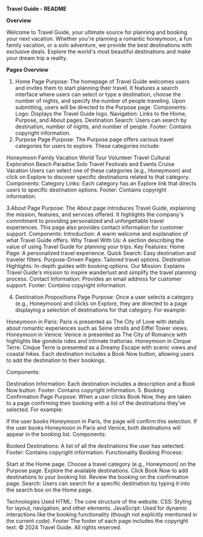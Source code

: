 **Travel Guide - README**

**Overview**

Welcome to Travel Guide, your ultimate source for planning and booking your next vacation. Whether you're planning a romantic honeymoon, a fun family vacation, or a solo adventure, we provide the best destinations with exclusive deals. Explore the world's most beautiful destinations and make your dream trip a reality.


**Pages Overview**

1. Home Page
Purpose: The homepage of Travel Guide welcomes users and invites them to start planning their travel. It features a search interface where users can select or type a destination, choose the number of nights, and specify the number of people traveling. Upon submitting, users will be directed to the Purpose page.
Components:
Logo: Displays the Travel Guide logo.
Navigation: Links to the Home, Purpose, and About pages.
Destination Search: Users can search by destination, number of nights, and number of people.
Footer: Contains copyright information.
2. Purpose Page
Purpose: The Purpose page offers various travel categories for users to explore. These categories include:

Honeymoon
Family Vacation
World Tour
Volunteer Travel
Cultural Exploration
Beach Paradise
Solo Travel
Festivals and Events
Cruise Vacation
Users can select one of these categories (e.g., Honeymoon) and click on Explore to discover specific destinations related to that category.
Components:
Category Links: Each category has an Explore link that directs users to specific destination options.
Footer: Contains copyright information.


  3.About Page
Purpose: The About page introduces Travel Guide, explaining the mission, features, and services offered. It highlights the company's commitment to providing personalized and unforgettable travel experiences. This page also provides contact information for customer support.
Components:
Introduction: A warm welcome and explanation of what Travel Guide offers.
Why Travel With Us: A section describing the value of using Travel Guide for planning your trips.
Key Features:
Home Page: A personalized travel experience.
Quick Search: Easy destination and traveler filters.
Purpose-Driven Pages: Tailored travel options.
Destination Highlights: In-depth guides with booking options.
Our Mission: Explains Travel Guide's mission to inspire wanderlust and simplify the travel planning process.
Contact Information: Provides an email address for customer support.
Footer: Contains copyright information.


4. Destination Propositions Page
Purpose: Once a user selects a category (e.g., Honeymoon) and clicks on Explore, they are directed to a page displaying a selection of destinations for that category. For example:

Honeymoon in Paris: Paris is presented as The City of Love with details about romantic experiences such as Seine strolls and Eiffel Tower views.
Honeymoon in Venice: Venice is presented as The City of Romance with highlights like gondola rides and intimate trattorias.
Honeymoon in Cinque Terre: Cinque Terre is presented as a Dreamy Escape with scenic views and coastal hikes.
Each destination includes a Book Now button, allowing users to add the destination to their bookings.

Components:

Destination Information: Each destination includes a description and a Book Now button.
Footer: Contains copyright information.
5. Booking Confirmation Page
Purpose: When a user clicks Book Now, they are taken to a page confirming their booking with a list of the destinations they've selected. For example:

If the user books Honeymoon in Paris, the page will confirm this selection.
If the user books Honeymoon in Paris and Venice, both destinations will appear in the booking list.
Components:

Booked Destinations: A list of all the destinations the user has selected.
Footer: Contains copyright information.
Functionality
Booking Process:

Start at the Home page.
Choose a travel category (e.g., Honeymoon) on the Purpose page.
Explore the available destinations.
Click Book Now to add destinations to your booking list.
Review the booking on the confirmation page.
Search: Users can search for a specific destination by typing it into the search box on the Home page.

Technologies Used
HTML: The core structure of the website.
CSS: Styling for layout, navigation, and other elements.
JavaScript: Used for dynamic interactions like the booking functionality (though not explicitly mentioned in the current code).
Footer
The footer of each page includes the copyright text:
© 2024 Travel Guide. All rights reserved.

